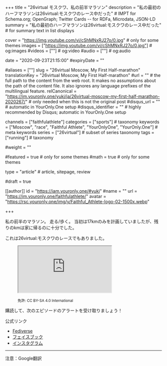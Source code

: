 +++
title = "26virtual モスクワ、私の前半マラソン"
description = "私の最初のハーフマラソンは26virtual:モスクワのレース中だった"                         # IMPT for Schema.org; OpenGraph; Twitter Cards -- for RDFa, Microdata, JSON-LD
summary = "私の最初のハーフマラソンは26virtual:モスクワのレース中だった"                                                     # for summary text in list displays

cover = "https://img.youtube.com/vi/cShMNxRJ27o/0.jpg"                                          # only for some themes
images = ["https://img.youtube.com/vi/cShMNxRJ27o/0.jpg"]                                                     # og:images
#videos = [""]                                                      # og:video
#audio = [""]                                                       # og:audio

date = "2020-09-23T21:15:00"
#expiryDate = ""

#aliases = [""]
slug = "26virtual Moscow, My First Half-marathon"
translationKey = "26virtual Moscow, My First Half-marathon"
#url = ""                                                           # the full path to the content from the web root. It makes no assumptions about the path of the content file. It also ignores any language prefixes of the multilingual feature.
relCanonical = "https://im.youronly.one/yuki/ja/26virtual-moscow-my-first-half-marathon-2020267/"                                                 # only needed when this is not the original post
#disqus_url = ""                                                    # automatic in YourOnly.One setup
#disqus_identifier = ""                                             # highly recommended by Disqus; automatic in YourOnly.One setup

channels = ["faithfulathlete"]
categories = ["sports"]                                                 # taxonomy
keywords = ["Moscow", "race", "Faithful Athlete", "YourOnlyOne", "YourOnly.One"]                                                   # meta keywords
series = ["26virtual"]                                                      # subset of series taxonomy
tags = ["running"]                                            # taxonomy

#weight = ""

#featured = true                                                  # only for some themes
#math = true                                                      # only for some themes

type = "article"                                                           # article, sitepage, review

#draft = true

[[author]]
id = "https://iam.youronly.one/#yuki"
#name = ""
url = "https://im.youronly.one/faithfulathlete/"
avatar = "https://rsc.youronly.one/img/y/Faithful_Athlete-logo-02-1500x.webp"

+++

私の前半のマラソン。 走る/歩く。 当初は17kmのみを計画していましたが、残りのkmは家に帰るのに十分でした。

<!--more-->

これは26virtual:モスクワのレースでもありました。

<figure class="figure_box">
  <div class="responsive_embedframe"><iframe src="https://www.youtube-nocookie.com/embed/cShMNxRJ27o" sandbox="allow-same-origin allow-scripts" allow="accelerometer; encrypted-media; gyroscope; picture-in-picture" allowfullscreen="allowfullscreen"></iframe></div>
  <figcaption class="attribution_copyright txt_center">
    <p><small>免許: CC BY-SA 4.0 International</small></p>
  </figcaption>
</figure>

購読して、次のエピソードのアラートを受け取りましょう！

公式リンク
* [Fediverse](https://koyu.space/@faithfulathlete)
* [フェイスブック](https://facebook.com/faithful.athlete)
* [インスタグラム](https://instagram.com/faithful.athlete)

<hr/>

注意：Google翻訳
